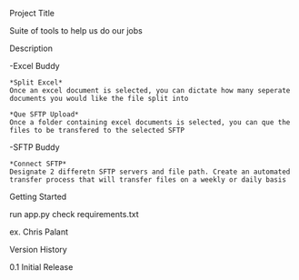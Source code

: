 Project Title

Suite of tools to help us do our jobs

Description

  -Excel Buddy
  
    *Split Excel* 
    Once an excel document is selected, you can dictate how many seperate documents you would like the file split into 
    
    *Que SFTP Upload* 
    Once a folder containing excel documents is selected, you can que the files to be transfered to the selected SFTP
    
  -SFTP Buddy
  
    *Connect SFTP*
    Designate 2 differetn SFTP servers and file path. Create an automated transfer process that will transfer files on a weekly or daily basis

Getting Started

run app.py
check requirements.txt



ex. Chris Palant

Version History

0.1
Initial Release
